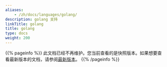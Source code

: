 ```yaml
---
aliases:
    - /zh/docs/languages/golang/
description: golang 支持
linkTitle: golang
title: golang
type: docs
weight: 200
---
```




{{% pageinfo %}} 此文档已经不再维护。您当前查看的是快照版本。如果想要查看最新版本的文档，请参阅[最新版本](/zh-cn/overview/mannual/golang-sdk/)。
{{% /pageinfo %}}
